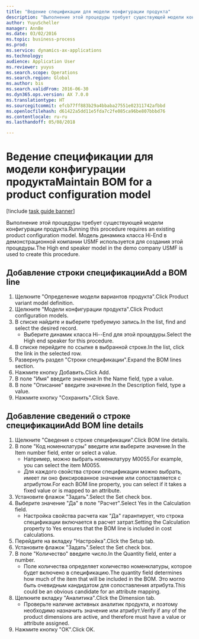 ```yaml
--- 
title: "Ведение спецификации для модели конфигурации продукта"
description: "Выполнение этой процедуры требует существующей модели конфигурации продукта."
author: YuyuScheller
manager: AnnBe
ms.date: 03/02/2016
ms.topic: business-process
ms.prod: 
ms.service: dynamics-ax-applications
ms.technology: 
audience: Application User
ms.reviewer: yuyus
ms.search.scope: Operations
ms.search.region: Global
ms.author: bis
ms.search.validFrom: 2016-06-30
ms.dyn365.ops.version: AX 7.0.0
ms.translationtype: HT
ms.sourcegitcommit: efcb77ff883b29a4bbaba27551e02311742afbbd
ms.openlocfilehash: d61422a5dd11e5fda7c2fe085ca96be807bbbd76
ms.contentlocale: ru-ru
ms.lasthandoff: 05/08/2018

---
```

# <a name="maintain-bom-for-a-product-configuration-model"></a><span data-ttu-id="a4486-103">Ведение спецификации для модели конфигурации продукта</span><span class="sxs-lookup"><span data-stu-id="a4486-103">Maintain BOM for a product configuration model</span></span>

[!include [task guide banner](../../includes/task-guide-banner.md)]

<span data-ttu-id="a4486-104">Выполнение этой процедуры требует существующей модели конфигурации продукта.</span><span class="sxs-lookup"><span data-stu-id="a4486-104">Running this procedure requires an existing product configuration model.</span></span> <span data-ttu-id="a4486-105">Модель динамика класса Hi-End в демонстрационной компании USMF используется для создания этой процедуры.</span><span class="sxs-lookup"><span data-stu-id="a4486-105">The High end speaker model in the demo company USMF is used to create this procedure.</span></span>


## <a name="add-a-bom-line"></a><span data-ttu-id="a4486-106">Добавление строки спецификации</span><span class="sxs-lookup"><span data-stu-id="a4486-106">Add a BOM line</span></span>
1. <span data-ttu-id="a4486-107">Щелкните "Определение модели вариантов продукта".</span><span class="sxs-lookup"><span data-stu-id="a4486-107">Click Product variant model definition.</span></span>
2. <span data-ttu-id="a4486-108">Щелкните "Модели конфигурации продукта".</span><span class="sxs-lookup"><span data-stu-id="a4486-108">Click Product configuration models.</span></span>
3. <span data-ttu-id="a4486-109">В списке найдите и выберите требуемую запись.</span><span class="sxs-lookup"><span data-stu-id="a4486-109">In the list, find and select the desired record.</span></span>
    * <span data-ttu-id="a4486-110">Выберите динамик класса Hi--End для этой процедуры.</span><span class="sxs-lookup"><span data-stu-id="a4486-110">Select the High end speaker for this procedure.</span></span>  
4. <span data-ttu-id="a4486-111">В списке перейдите по ссылке в выбранной строке.</span><span class="sxs-lookup"><span data-stu-id="a4486-111">In the list, click the link in the selected row.</span></span>
5. <span data-ttu-id="a4486-112">Развернуть раздел "Строки спецификации".</span><span class="sxs-lookup"><span data-stu-id="a4486-112">Expand the BOM lines section.</span></span>
6. <span data-ttu-id="a4486-113">Нажмите кнопку Добавить.</span><span class="sxs-lookup"><span data-stu-id="a4486-113">Click Add.</span></span>
7. <span data-ttu-id="a4486-114">В поле "Имя" введите значение.</span><span class="sxs-lookup"><span data-stu-id="a4486-114">In the Name field, type a value.</span></span>
8. <span data-ttu-id="a4486-115">В поле "Описание" введите значение.</span><span class="sxs-lookup"><span data-stu-id="a4486-115">In the Description field, type a value.</span></span>
9. <span data-ttu-id="a4486-116">Нажмите кнопку "Сохранить".</span><span class="sxs-lookup"><span data-stu-id="a4486-116">Click Save.</span></span>

## <a name="add-bom-line-details"></a><span data-ttu-id="a4486-117">Добавление сведений о строке спецификации</span><span class="sxs-lookup"><span data-stu-id="a4486-117">Add BOM line details</span></span>
1. <span data-ttu-id="a4486-118">Щелкните "Сведения о строке спецификации".</span><span class="sxs-lookup"><span data-stu-id="a4486-118">Click BOM line details.</span></span>
2. <span data-ttu-id="a4486-119">В поле "Код номенклатуры" введите или выберите значение.</span><span class="sxs-lookup"><span data-stu-id="a4486-119">In the Item number field, enter or select a value.</span></span>
    * <span data-ttu-id="a4486-120">Например, можно выбрать номенклатуру M0055.</span><span class="sxs-lookup"><span data-stu-id="a4486-120">For example, you can select the item M0055.</span></span>  
    * <span data-ttu-id="a4486-121">Для каждого свойства строки спецификации можно выбрать, имеет ли оно фиксированное значение или сопоставляется с атрибутом.</span><span class="sxs-lookup"><span data-stu-id="a4486-121">For each BOM line property, you can select if it takes a fixed value or is mapped to an attribute.</span></span>  
3. <span data-ttu-id="a4486-122">Установите флажок "Задать".</span><span class="sxs-lookup"><span data-stu-id="a4486-122">Select the Set check box.</span></span>
4. <span data-ttu-id="a4486-123">Выберите значение "Да" в поле "Расчет".</span><span class="sxs-lookup"><span data-stu-id="a4486-123">Select Yes in the Calculation field.</span></span>
    * <span data-ttu-id="a4486-124">Настройка свойства расчета как "Да" гарантирует, что строка спецификации включается в расчет затрат.</span><span class="sxs-lookup"><span data-stu-id="a4486-124">Setting the Calculation property to Yes ensures that the BOM line is included in cost calculations.</span></span>  
5. <span data-ttu-id="a4486-125">Перейдите на вкладку "Настройка".</span><span class="sxs-lookup"><span data-stu-id="a4486-125">Click the Setup tab.</span></span>
6. <span data-ttu-id="a4486-126">Установите флажок "Задать".</span><span class="sxs-lookup"><span data-stu-id="a4486-126">Select the Set check box.</span></span>
7. <span data-ttu-id="a4486-127">В поле "Количество" введите число.</span><span class="sxs-lookup"><span data-stu-id="a4486-127">In the Quantity field, enter a number.</span></span>
    * <span data-ttu-id="a4486-128">Поле количества определяет количество номенклатуры, которое будет включено в спецификацию.</span><span class="sxs-lookup"><span data-stu-id="a4486-128">The quantity field determines how much of the item that will be included in the BOM.</span></span> <span data-ttu-id="a4486-129">Это могло быть очевидным кандидатом для сопоставления атрибута.</span><span class="sxs-lookup"><span data-stu-id="a4486-129">This could be an obvious candidate for an attribute mapping.</span></span>  
8. <span data-ttu-id="a4486-130">Щелкните вкладку "Аналитика".</span><span class="sxs-lookup"><span data-stu-id="a4486-130">Click the Dimension tab.</span></span>
    * <span data-ttu-id="a4486-131">Проверьте наличие активных аналитик продукта, и поэтому необходимо назначить значение или атрибут.</span><span class="sxs-lookup"><span data-stu-id="a4486-131">Verify if any of the product dimensions are active,  and therefore must have a value or attribute assigned.</span></span>  
9. <span data-ttu-id="a4486-132">Нажмите кнопку "OК".</span><span class="sxs-lookup"><span data-stu-id="a4486-132">Click OK.</span></span>


